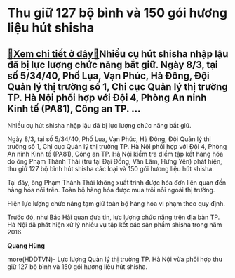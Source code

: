 Thu giữ 127 bộ bình và 150 gói hương liệu hút shisha
====================================================

[:gift:Xem chi tiết ở đây:gift:](https://hddtvn.com/thu-giu-127-bo-binh-va-150-goi-huong-lieu-hut-shisha-2/)Nhiều cụ hút shisha nhập lậu đã bị lực lượng chức năng bắt giữ. Ngày 8/3, tại số 5/34/40, Phố Lụa, Vạn Phúc, Hà Đông, Đội Quản lý thị trường số 1, Chi cục Quản lý thị trường TP. Hà Nội phối hợp với Đội 4, Phòng An ninh Kinh tế (PA81), Công an TP. …
--------------------------------------------------------------------------------------------------------------------------------------------------------------------------------------------------------------------------------------------------------







 






 Nhiều cụ hút shisha nhập lậu đã bị lực lượng chức năng bắt giữ. 



Ngày 8/3, tại số 5/34/40, Phố Lụa, Vạn Phúc, Hà Đông, Đội Quản lý thị trường số 1, Chi cục Quản lý thị trường TP. Hà Nội phối hợp với Đội 4, Phòng An ninh Kinh tế (PA81), Công an TP. Hà Nội kiểm tra điểm tập kết hàng hóa do ông Phạm Thành Thái (trú tại Đại Đồng, Văn Lâm, Hưng Yên) phát hiện, thu giữ 127 bộ bình hút shisha các loại và 150 gói hương liệu hút shisha.


 Tại đây, ông Phạm Thành Thái không xuất trình được hóa đơn liên quan đến hàng hóa nói trên. Toàn bộ hàng hóa được mua trôi nổi ngoài thị trường.


 Hiện lực lượng chức năng tạm giữ toàn bộ hàng hóa vi phạm theo quy định.


Trước đó, như Báo Hải quan đưa tin, lực lượng chức năng trên địa bàn TP. Hà Nội đã phát hiện xử lý nhiều vụ tập kết các sản phẩm shisha trong năm 2016.






**Quang Hùng**



more(HDDTVN)- Lực lượng Quản lý thị trường TP. Hà Nội vừa phối hợp thu giữ 127 bộ bình và 150 gói hương liệu hút shisha.

